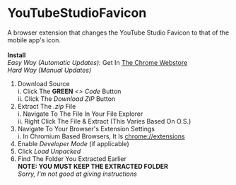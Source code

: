 # YouTubeStudioFavicon
A browser extension that changes the YouTube Studio Favicon to that of the mobile app's icon.
<br><br>
**Install**
<br>
*Easy Way (Automatic Updates)*: Get In [The Chrome Webstore](https://chrome.google.com/webstore/detail/youtube-studio-favicon/mkafoonfjjnhnglfeiladhgnekbkggll/)
<br>
*Hard Way (Manual Updates)*
<br>
1. Download Source
<br>i. Click The **GREEN** *<> Code* Button
<br>ii. Click The *Download ZIP* Button
2. Extract The *.zip* File
<br>i. Navigate To The File In Your File Explorer
<br>ii. Right Click The File & Extract (This Varies Based On O.S.)
4. Navigate To Your Browser's Extension Settings
<br>i. In Chromium Based Browsers, It Is [chrome://extensions](chrome://extensions)
4. Enable *Developer Mode* (if applicable)
5. Click *Load Unpacked*
6. Find The Folder You Extracted Earlier
<br>**NOTE: YOU MUST KEEP THE EXTRACTED FOLDER**
<br>*Sorry, I'm not good at giving instructions*
